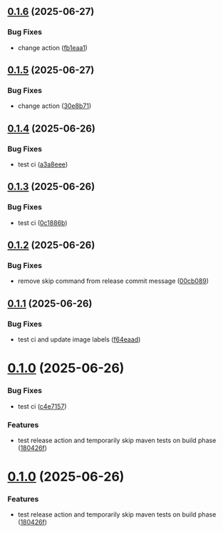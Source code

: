 ## [0.1.6](https://github.com/bartolek153/eduscript/compare/v0.1.5...v0.1.6) (2025-06-27)


### Bug Fixes

* change action ([fb1eaa1](https://github.com/bartolek153/eduscript/commit/fb1eaa1301a51f0129bb0cf77ca73d3f1276fba3))

## [0.1.5](https://github.com/bartolek153/eduscript/compare/v0.1.4...v0.1.5) (2025-06-27)


### Bug Fixes

* change action ([30e8b71](https://github.com/bartolek153/eduscript/commit/30e8b71e09d2ea1ce24d54f372305d43f79531c4))

## [0.1.4](https://github.com/bartolek153/eduscript/compare/v0.1.3...v0.1.4) (2025-06-26)


### Bug Fixes

* test ci ([a3a8eee](https://github.com/bartolek153/eduscript/commit/a3a8eeeb2cecb6f6356e2f0eb883f0a63a830afb))

## [0.1.3](https://github.com/bartolek153/eduscript/compare/v0.1.2...v0.1.3) (2025-06-26)


### Bug Fixes

* test ci ([0c1886b](https://github.com/bartolek153/eduscript/commit/0c1886bb1039920185227f83abfdada07198ebe8))

## [0.1.2](https://github.com/bartolek153/eduscript/compare/v0.1.1...v0.1.2) (2025-06-26)


### Bug Fixes

* remove skip command from release commit message ([00cb089](https://github.com/bartolek153/eduscript/commit/00cb0898c9f52cc91b0aa123e06e1e211f607597))

## [0.1.1](https://github.com/bartolek153/eduscript/compare/v0.1.0...v0.1.1) (2025-06-26)


### Bug Fixes

* test ci and update image labels ([f64eaad](https://github.com/bartolek153/eduscript/commit/f64eaaddfa847762472930a6a3e4442c8725955b))

# [0.1.0](https://github.com/bartolek153/eduscript/compare/v0.0.1...v0.1.0) (2025-06-26)


### Bug Fixes

* test ci ([c4e7157](https://github.com/bartolek153/eduscript/commit/c4e7157f64b444ae83c6858eafdefd3290a8a809))


### Features

* test release action and temporarily skip maven tests on build phase ([180426f](https://github.com/bartolek153/eduscript/commit/180426f28aa7328e9600c3e849f79ab4426d0dc9))

# [0.1.0](https://github.com/bartolek153/eduscript/compare/v0.0.1...v0.1.0) (2025-06-26)


### Features

* test release action and temporarily skip maven tests on build phase ([180426f](https://github.com/bartolek153/eduscript/commit/180426f28aa7328e9600c3e849f79ab4426d0dc9))
